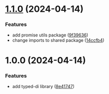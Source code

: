 # [1.1.0](https://github.com/TheUnderScorer/zen/compare/typed-di-v1.0.0...typed-di-v1.1.0) (2024-04-14)

### Features

- add promise utils package ([9f39636](https://github.com/TheUnderScorer/zen/commit/9f39636e5a74b94c04229163a15b48a85b4441b0))
- change imports to shared package ([14ccfb4](https://github.com/TheUnderScorer/zen/commit/14ccfb42cfcd4ef7f69f2ba1d6a8cdd27e152a3b))

# 1.0.0 (2024-04-14)

### Features

- add typed-di library ([8e41747](https://github.com/TheUnderScorer/zen/commit/8e4174783f03b98d9e9cf17f2b33da52f3419d0d))
